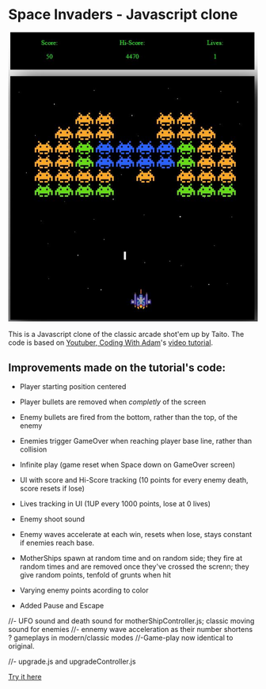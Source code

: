 # Space Invaders - Javascript clone
![Cover image](images/cover.JPG)

This is a Javascript clone of the classic arcade shot'em up by Taito.
The code is based on [Youtuber, Coding With Adam](https://github.com/CodingWith-Adam/space-invaders)'s [video tutorial](https://www.youtube.com/watch?v=qCBiKJbLcFI).

## Improvements made on the tutorial's code:

- Player starting position centered
- Player bullets are removed when *completly* of the screen
- Enemy bullets are fired from the bottom, rather than the top, of the enemy
- Enemies trigger GameOver when reaching player base line, rather than collision

- Infinite play (game reset when Space down on GameOver screen)
- UI with score and Hi-Score tracking (10 points for every enemy death, score resets if lose)

- Lives tracking in UI (1UP every 1000 points, lose at 0 lives)
- Enemy shoot sound
- Enemy waves accelerate at each win, resets when lose, stays constant if enemies reach base.


- MotherShips spawn at random time and on random side; they fire at random times and are removed once they've crossed the screnn; they give random points, tenfold of grunts when hit
- Varying enemy points acording to color

- Added Pause and Escape



//- UFO sound and death sound for motherShipController.js; classic moving sound for enemies
//- ennemy wave acceleration as their number shortens ? gameplays in modern/classic modes
//-Game-play now identical to original.

//- upgrade.js and upgradeController.js

[Try it here](https://simonribeiro.github.io/Space-Invaders/)
